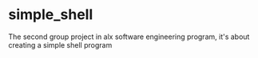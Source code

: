 # simple_shell
The second group project in alx software engineering program, it's about creating a simple shell program
